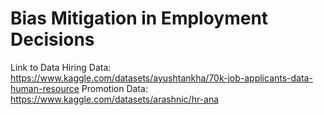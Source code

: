 # Bias Mitigation in Employment Decisions
Link to Data
Hiring Data: https://www.kaggle.com/datasets/ayushtankha/70k-job-applicants-data-human-resource
Promotion Data: https://www.kaggle.com/datasets/arashnic/hr-ana
